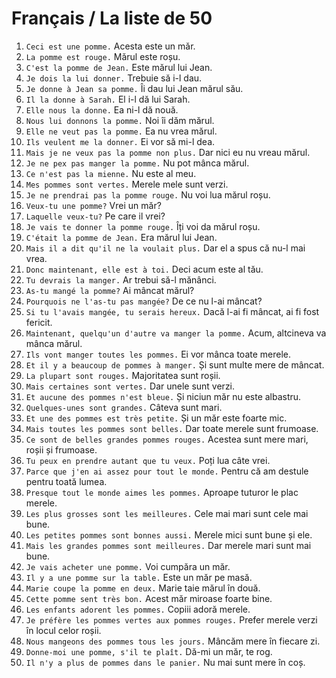 # Français / La liste de 50




1. `Ceci est une pomme.` Acesta este un mǎr.
2. `La pomme est rouge.` Mǎrul este roșu.
3. `C'est la pomme de Jean.` Este mărul lui Jean.
4. `Je dois la lui donner.` Trebuie să i-l dau.
5. `Je donne à Jean sa pomme.` Îi dau lui Jean mărul său.
6. `Il la donne à Sarah.` El i-l dă lui Sarah.
7. `Elle nous la donne.` Ea ni-l dă nouă.
8. `Nous lui donnons la pomme.` Noi îi dăm mărul.
9. `Elle ne veut pas la pomme.` Ea nu vrea mărul.
10. `Ils veulent me la donner.` Ei vor să mi-l dea.
11. `Mais je ne veux pas la pomme non plus.` Dar nici eu nu vreau mărul.
12. `Je ne pex pas manger la pomme.` Nu pot mânca mărul.
13. `Ce n'est pas la mienne.` Nu este al meu.
14. `Mes pommes sont vertes.` Merele mele sunt verzi.
15. `Je ne prendrai pas la pomme rouge.` Nu voi lua mărul roșu.
16. `Veux-tu une pomme?` Vrei un măr?
17. `Laquelle veux-tu?` Pe care il vrei?
18. `Je vais te donner la pomme rouge.` Îți voi da mărul roșu.
19. `C'était la pomme de Jean.` Era mărul lui Jean.
20. `Mais il a dit qu'il ne la voulait plus.` Dar el a spus că nu-l mai vrea.
21. `Donc maintenant, elle est à toi.` Deci acum este al tău.
22. `Tu devrais la manger.` Ar trebui să-l mănânci.
23. `As-tu mangé la pomme?` Ai mâncat mărul?
24. `Pourquois ne l'as-tu pas mangée?` De ce nu l-ai mâncat?
25. `Si tu l'avais mangée, tu serais hereux.` Dacă l-ai fi mâncat, ai fi fost fericit.
26. `Maintenant, quelqu'un d'autre va manger la pomme.` Acum, altcineva va mânca mărul.
27. `Ils vont manger toutes les pommes.` Ei vor mânca toate merele.
28. `Et il y a beaucoup de pommes à manger.` Și sunt multe mere de mâncat.
29. `La plupart sont rouges.` Majoritatea sunt roșii.
30. `Mais certaines sont vertes.` Dar unele sunt verzi.
31. `Et aucune des pommes n'est bleue.` Și niciun măr nu este albastru.
32. `Quelques-unes sont grandes.` Câteva sunt mari.
33. `Et une des pommes est très petite.` Și un măr este foarte mic.
34. `Mais toutes les pommes sont belles.` Dar toate merele sunt frumoase.
35. `Ce sont de belles grandes pommes rouges.` Acestea sunt mere mari, roșii și frumoase.
36. `Tu peux en prendre autant que tu veux.` Poți lua câte vrei.
37. `Parce que j'en ai assez pour tout le monde.` Pentru că am destule pentru toată lumea.
38. `Presque tout le monde aimes les pommes.` Aproape tuturor le plac merele.
39. `Les plus grosses sont les meilleures.` Cele mai mari sunt cele mai bune.
40. `Les petites pommes sont bonnes aussi.` Merele mici sunt bune și ele.
41. `Mais les grandes pommes sont meilleures.` Dar merele mari sunt mai bune.
42. `Je vais acheter une pomme.` Voi cumpăra un măr.
43. `Il y a une pomme sur la table.` Este un măr pe masă.
44. `Marie coupe la pomme en deux.` Marie taie mărul în două.
45. `Cette pomme sent très bon.` Acest măr miroase foarte bine.
46. `Les enfants adorent les pommes.` Copiii adoră merele.
47. `Je préfère les pommes vertes aux pommes rouges.` Prefer merele verzi în locul celor roșii.
48. `Nous mangeons des pommes tous les jours.` Mâncăm mere în fiecare zi.
49. `Donne-moi une pomme, s'il te plaît.` Dă-mi un măr, te rog.
50. `Il n'y a plus de pommes dans le panier.` Nu mai sunt mere în coș.
